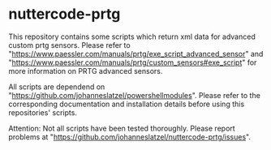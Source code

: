 # nuttercode-prtg

This repository contains some scripts which  return xml data for advanced custom prtg sensors. Please refer to "https://www.paessler.com/manuals/prtg/exe_script_advanced_sensor" and "https://www.paessler.com/manuals/prtg/custom_sensors#exe_script" for more information on PRTG advanced sensors.

All scripts are dependend on "https://github.com/johanneslatzel/powershellmodules". Please refer to the corresponding documentation and installation details before using this repositories' scripts.

Attention: Not all scripts have been tested thoroughly. Please report problems at "https://github.com/johanneslatzel/nuttercode-prtg/issues".
